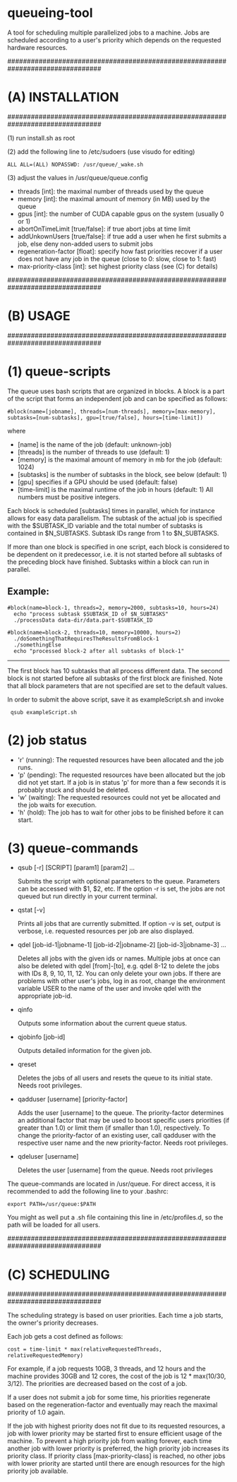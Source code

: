 # queueing-tool
A tool for scheduling multiple parallelized jobs to a machine. Jobs are scheduled according to a user's priority which depends on the requested hardware resources.

################################################################################
# (A) INSTALLATION                                                             #
################################################################################

(1) run install.sh as root

(2) add the following line to /etc/sudoers (use visudo for editing)

    ALL ALL=(ALL) NOPASSWD: /usr/queue/_wake.sh

(3) adjust the values in /usr/queue/queue.config
   * threads [int]: the maximal number of threads used by the queue
   * memory [int]: the maximal amount of memory (in MB) used by the queue
   * gpus [int]: the number of CUDA capable gpus on the system (usually 0 or 1)
   * abortOnTimeLimit [true/false]: if true abort jobs at time limit
   * addUnkownUsers [true/false]: if true add a user when he first submits a job, else deny non-added users to submit jobs
   * regeneration-factor [float]: specify how fast priorities recover if a user does not have any job in the queue (close to 0: slow, close to 1: fast)
   * max-priority-class [int]: set highest priority class (see (C) for details)


################################################################################
# (B) USAGE                                                                    #
################################################################################

# (1) queue-scripts ############################################################

The queue uses bash scripts that are organized in blocks. A block is a part
of the script that forms an independent job and can be specified as follows:

    #block(name=[jobname], threads=[num-threads], memory=[max-memory], subtasks=[num-subtasks], gpu=[true/false], hours=[time-limit])

where
   * [name] is the name of the job (default: unknown-job)
   * [threads] is the number of threads to use (default: 1)
   * [memory] is the maximal amount of memory in mb for the job (default: 1024)
   * [subtasks] is the number of subtasks in the block, see below (default: 1)
   * [gpu] specifies if a GPU should be used (default: false)
   * [time-limit] is the maximal runtime of the job in hours (default: 1)
All numbers must be positive integers.

Each block is scheduled [subtasks] times in parallel, which for instance allows
for easy data parallelism. The subtask of the actual job is specified with the
$SUBTASK_ID variable and the total number of subtasks is contained in
$N_SUBTASKS. Subtask IDs range from 1 to $N_SUBTASKS.

If more than one block is specified in one script, each block is considered to
be dependent on it predecessor, i.e. it is not started before all subtasks of
the preceding block have finished. Subtasks within a block can run in parallel.

Example:
--------------------------------------------------------------------------------
    #block(name=block-1, threads=2, memory=2000, subtasks=10, hours=24)
      echo "process subtask $SUBTASK_ID of $N_SUBTASKS"
      ./processData data-dir/data.part-$SUBTASK_ID
      
    #block(name=block-2, threads=10, memory=10000, hours=2)
      ./doSomethingThatRequiresTheResultsFromBlock-1
      ./somethingElse
      echo "processed block-2 after all subtasks of block-1"
--------------------------------------------------------------------------------

The first block has 10 subtasks that all process different data. The
second block is not started before all subtasks of the first block are
finished. Note that all block parameters that are not specified are set
to the default values.

In order to submit the above script, save it as exampleScript.sh and invoke

     qsub exampleScript.sh

# (2) job status ###############################################################

* 'r' (running): The requested resources have been allocated and the job runs.
* 'p' (pending): The requested resources have been allocated but the job did not yet start. If a job is in status 'p' for more than a few seconds it is probably stuck and should be deleted.
* 'w' (waiting): The requested resources could not yet be allocated and the job waits for execution.
* 'h' (hold):    The job has to wait for other jobs to be finished before it can start.

# (3) queue-commands ###########################################################

* qsub [-r] [SCRIPT] [param1] [param2] ...
  
   Submits the script with optional parameters to the queue. Parameters can be accessed with $1, $2, etc. If the option -r is set, the jobs are not queued but run directly in your current terminal.

* qstat [-v]

   Prints all jobs that are currently submitted. If option -v is set, output is verbose, i.e. requested resources per job are also displayed.

* qdel [job-id-1|jobname-1] [job-id-2|jobname-2] [job-id-3|jobname-3] ...

   Deletes all jobs with the given ids or names. Multiple jobs at once can also be deleted with qdel [from]-[to], e.g. qdel 8-12 to delete the jobs with IDs 8, 9, 10, 11, 12. You can only delete your own jobs. If there are problems with other user's jobs, log in as root, change the environment variable USER to the name of the user and invoke qdel with the appropriate job-id.

* qinfo

   Outputs some information about the current queue status.

* qjobinfo [job-id]

   Outputs detailed information for the given job.

* qreset

   Deletes the jobs of all users and resets the queue to its initial state. Needs root privileges.

* qadduser [username] [priority-factor]

   Adds the user [username] to the queue. The priority-factor determines an additional factor that may be used to boost specific users priorities (if greater than 1.0) or limit them (if smaller than 1.0), respectively. To change the priority-factor of an existing user, call qadduser with the respective user name and the new priority-factor. Needs root privileges.

* qdeluser [username]

   Deletes the user [username] from the queue. Needs root privileges


The queue-commands are located in /usr/queue.
For direct access, it is recommended to add the following line to your .bashrc:

    export PATH=/usr/queue:$PATH

You might as well put a .sh file containing this line in /etc/profiles.d, so the
path will be loaded for all users.


################################################################################
# (C) SCHEDULING                                                               #
################################################################################

The scheduling strategy is based on user priorities. Each time a job starts,
the owner's priority decreases.

Each job gets a cost defined as follows:

    cost = time-limit * max(relativeRequestedThreads, relativeRequestedMemory)

For example, if a job requests 10GB, 3 threads, and 12 hours and the machine
provides 30GB and 12 cores, the cost of the job is 12 * max(10/30, 3/12).
The priorities are decreased based on the cost of a job.

If a user does not submit a job for some time, his priorities regenerate
based on the regeneration-factor and eventually may reach the maximal priority
of 1.0 again.

If the job with highest priority does not fit due to its requested resources, a
job with lower priority may be started first to ensure efficient usage of the
machine.
To prevent a high priority job from waiting forever, each time another job
with lower priority is preferred, the high priority job increases its priority
class. If priority class [max-priority-class] is reached, no other jobs with
lower priority are started until there are enough resources for the high
priority job available.
